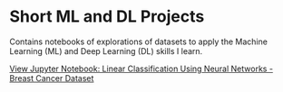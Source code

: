 # Short ML and DL Projects

Contains notebooks of explorations of datasets to apply the Machine Learning (ML) and Deep Learning (DL) skills I learn.

[View Jupyter Notebook: Linear Classification Using Neural Networks - Breast Cancer Dataset](https://github.com/TheSonOfKrypton/Mini-ML-and-DL-Projects/blob/main/Linear%20Classification%20Using%20Neural%20Networks%20-%20Breast%20Cancer%20Dataset.ipynb)
